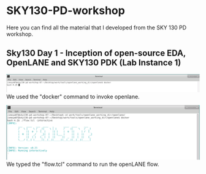 # SKY130-PD-workshop
Here you can find all the material that I developed from the SKY 130 PD workshop.


## Sky130 Day 1 - Inception of open-source EDA, OpenLANE and SKY130 PDK (Lab Instance 1)

![Docker command](step_1.png)
We used the "docker" command to invoke openlane.

![flow.tcl command to run the OpenLANE flow.](step_2.png)
We typed the "flow.tcl" command to run the openLANE flow.
